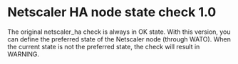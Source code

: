 # Netscaler HA node state check 1.0
The original netscaler_ha check is always in OK state. With this version, you can define the preferred state of the Netscaler node (through WATO). When the current state is not the preferred state, the check will result in WARNING.
